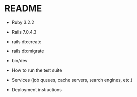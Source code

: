 # README

* Ruby 3.2.2
* Rails 7.0.4.3

* rails db:create

* rails db:migrate

* bin/dev

* How to run the test suite

* Services (job queues, cache servers, search engines, etc.)

* Deployment instructions
